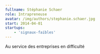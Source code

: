 ```yaml
---
fullname: Stéphanie Schaer
role: Intrapreneuse
avatar: /img/authors/stephanie.schaer.jpg
start: 2014-04-01
startups:
    - 'signaux-faibles'
---
```


Au service des entreprises en difficulté
